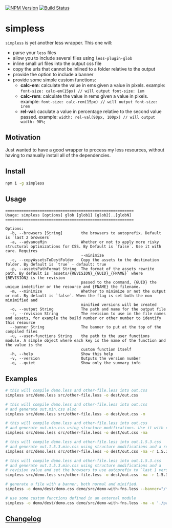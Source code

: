 [![NPM Version](http://img.shields.io/npm/v/simpless.svg?style=flat)](https://npmjs.org/package/simpless)
[![Build Status](http://img.shields.io/travis/royriojas/simpless.svg?style=flat)](https://travis-ci.org/royriojas/simpless)

# simpless
`simpless` is yet another less wrapper. This one will:
- parse your `less` files
- allow you to include several files using `less-plugin-glob`
- inline small url files into the output css file
- copy the urls that cannot be inlined to a folder relative to the output
- provide the option to include a banner
- provide some simple custom functions:
  - **calc-em**: calculate the value in ems given a value in pixels. example: `font-size: calc-em(15px) // will output font-size: 1em`
  - **calc-rem**: calculate the value in rems given a value in pixels. example: `font-size: calc-rem(15px) // will output font-size: 1rem`
  - **rel-val**: caculate a value in percentage relative to the second value passed. example: `width: rel-val(90px, 100px) // will output width: 90%;`

## Motivation
Just wanted to have a good wrapper to process my less resources, without having to manually install
all of the dependencies. 

## Install

```bash
npm i -g simpless
```

## Usage

```
========================================================
Usage: simpless [options] glob [glob1] [glob2]..[globN]
========================================================

Options:
  -b, --browsers [String]        the browsers to autoprefix. Default is `last 2 browsers`
  -a, --advanceMin               Whether or not to apply more risky structural optimizations for CSS. By Default is `false`. Use it with care. Requires
                                 --minimize
  -c, --copyAssetsToDestFolder   Copy the assets to the destination folder. By default is `true` - default: true
  -p, --assetsPathFormat String  The format of the assets rewrite path. By default is `assets/{REVISION}_{GUID}_{FNAME}` where {REVISION} is the revision
                                 passed to the command, {GUID} the unique indetifier or the resource and {FNAME} the filename.
  -m, --minimize                 Whether to minimize or not the output or not. By default is `false`. When the flag is set both the non minimified and
                                 minified versions will be created
  -o, --output String            The path and name for the output file
  -r, --revision String          The revision to use in the file names and assets, for example the build number or other number to identify this resource
  --banner String                The banner to put at the top of the compiled files
  -u, --user-functions String    the path to the user functions module. A simple object where each key is the name of the function and the value is the
                                 custom function itself
  -h, --help                     Show this help
  -v, --version                  Outputs the version number
  -q, --quiet                    Show only the summary info
```

## Examples

```bash
# this will compile demo.less and other-file.less into out.css 
simpless src/demo.less src/other-file.less -o dest/out.css

# this will compile demo.less and other-file.less into out.css
# and generate out.min.css also
simpless src/demo.less src/other-file.less -o dest/out.css -m

# this will compile demo.less and other-file.less into out.css 
# and generate out.min.css using structure modifications. Use it with care.
simpless src/demo.less src/other-file.less -o dest/out.css -ma

# this will compile demo.less and other-file.less into out.1.5.3.css 
# and generate out.1.5.3.min.css using structure modifications and a revision value
simpless src/demo.less src/other-file.less -o dest/out.css -ma -r 1.5.3

# this will compile demo.less and other-file.less into out.1.5.3.css 
# and generate out.1.5.3.min.css using structure modifications and a 
# revision value and set the browsers to use autoprefix to `last 1 version`
simpless src/demo.less src/other-file.less -o dest/out.css -ma -r 1.5.3 -b 'last 1 version'

# generate a file with a banner, both normal and minified. 
simpless -o demo/dest/demo.css demo/src/demo-with-fns.less --banner="/*! some license info for the generated file */" -ma

# use some custom functions defined in an external module
simpless -o demo/dest/demo.css demo/src/demo-with-fns.less -ma -u './path/to/custom-functions';
```

## [Changelog](./changelog.md)